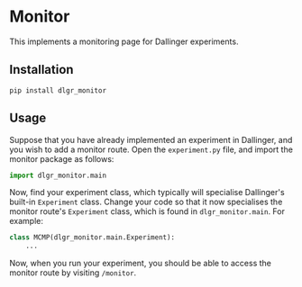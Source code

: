 # Monitor

This implements a monitoring page for Dallinger experiments.

## Installation

```
pip install dlgr_monitor
```

## Usage

Suppose that you have already implemented an experiment in Dallinger,
and you wish to add a monitor route.
Open the `experiment.py` file, and import the monitor package as follows:

``` python
import dlgr_monitor.main
```

Now, find your experiment class, which typically will specialise 
Dallinger's built-in `Experiment` class.
Change your code so that it now specialises the monitor route's
`Experiment` class, which is found in `dlgr_monitor.main`.
For example:

``` python
class MCMP(dlgr_monitor.main.Experiment):
    ...
```

Now, when you run your experiment, you should be able to access the monitor
route by visiting `/monitor`.

